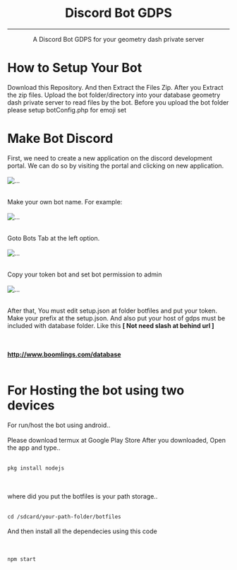<h1 align="center">Discord Bot GDPS </h1>
<hr>
<div align="center">
A Discord Bot GDPS for your geometry dash private server
</div>

# How to Setup Your Bot
Download this Repository. And then Extract the Files Zip.
After you Extract the zip files. Upload the bot folder/directory into your database geometry dash private
server to read files by the bot. Before you upload the bot folder please setup botConfig.php for emoji set
<br>

# Make Bot Discord 
First, we need to create a new application on the discord development portal.
We can do so by visiting the portal and clicking on new application.
<br><br>
![...](http://famrygd.5v.pl/totur/image1.png)
<br><br>

Make your own bot name. For example:
<br><br>
![...](http://famrygd.5v.pl/totur/image2.png)
<br><br>

Goto Bots Tab at the left option.
<br><br>
![...](http://famrygd.5v.pl/totur/image3.png)
<br><br>

Copy your token bot and set bot permission to admin
<br><br>
![...](http://famrygd.5v.pl/totur/image4.png)
<br><br>

After that, You must edit setup.json at folder botfiles and put your token. Make your prefix at the setup.json. And also put your host of gdps must be included with database folder. Like this <b>[ Not need slash at behind url ]</b>

<br><br>
<b>http://www.boomlings.com/database </b>
<br><br>

# For Hosting the bot using two devices

For run/host the bot using android..
<br><br>
Please download termux at Google Play Store
After you downloaded, Open the app and type..
<br><br>

<code>pkg install nodejs </code>

<br><br>
where did you put the botfiles is your path storage..
<br><br>

<code>cd /sdcard/your-path-folder/botfiles </code>
<br><br>
And then install all the dependecies using this code

<br><br>
<code>npm start</code>
<br><br>


